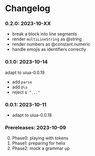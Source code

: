 # Changelog

### 0.2.0: 2023-10-XX

- break a block into line segments
- render `multiLineString` as @string
- render numbers as @constant.numeric
- handle emojis as identifiers correctly

### 0.1.0: 2023-10-14

adapt to uiua-0.0.19
- add `parse`
- add `@\s`
- reject `$ "..."`

### 0.0.1: 2023-10-11

- adapt to uiua-0.0.18

### Prereleases: 2023-10-09

0. Phase0: playing with tokens
1. Phase1: preparing for helix
2. Phase2: mock a grammar up
 
